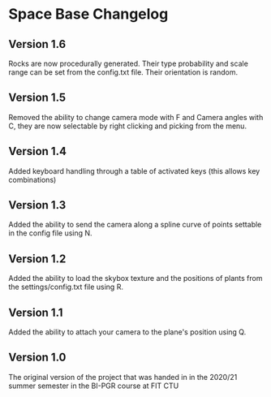 # Space Base Changelog

## Version 1.6
Rocks are now procedurally generated. Their type probability and scale range can be set from the config.txt file. Their orientation is random.

## Version 1.5
Removed the ability to change camera mode with F and Camera angles with C, they are now selectable by right clicking and picking from the menu.

## Version 1.4
Added keyboard handling through a table of activated keys (this allows key combinations)

## Version 1.3
Added the ability to send the camera along a spline curve of points settable in the config file using N.

## Version 1.2
Added the ability to load the skybox texture and the positions of plants from the settings/config.txt file using R.

## Version 1.1
Added the ability to attach your camera to the plane's position using Q.

## Version 1.0
The original version of the project that was handed in in the 2020/21 summer semester in the BI-PGR course at FIT CTU